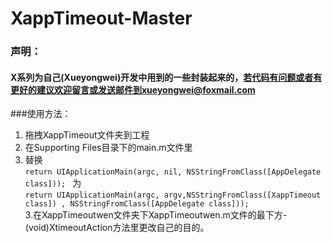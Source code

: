 # XappTimeout-Master
### 声明：
#### X系列为自己(Xueyongwei)开发中用到的一些封装起来的，若代码有问题或者有更好的建议欢迎留言或发送邮件到xueyongwei@foxmail.com

###使用方法：
1. 拖拽XappTimeout文件夹到工程         
2. 在Supporting Files目录下的main.m文件里        
3. 替换         
<code>return UIApplicationMain(argc, nil, NSStringFromClass([AppDelegate class]));        </code> 
为        
<code>return UIApplicationMain(argc, argv,NSStringFromClass([XappTimeout class]) , NSStringFromClass([AppDelegate class])); </code>      
3.在XappTimeoutwen文件夹下XappTimeoutwen.m文件的最下方-(void)XtimeoutAction方法里更改自己的目的。      
